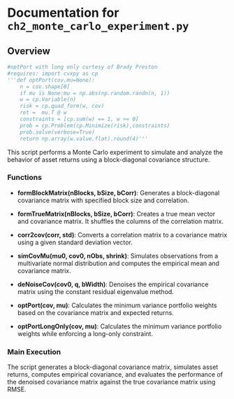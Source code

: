 # Documentation for `ch2_monte_carlo_experiment.py`

## Overview

```python
#optPort with long only curtesy of Brady Preston
#requires: import cvxpy as cp
'''def optPort(cov,mu=None):
    n = cov.shape[0]
    if mu is None:mu = np.abs(np.random.randn(n, 1))
    w = cp.Variable(n)
    risk = cp.quad_form(w, cov)
    ret =  mu.T @ w
    constraints = [cp.sum(w) == 1, w >= 0]
    prob = cp.Problem(cp.Minimize(risk),constraints)
    prob.solve(verbose=True)
    return np.array(w.value.flat).round(4)'''
```

This script performs a Monte Carlo experiment to simulate and analyze the behavior of asset returns using a block-diagonal covariance structure.

### Functions

- **formBlockMatrix(nBlocks, bSize, bCorr)**: Generates a block-diagonal covariance matrix with specified block size and correlation.

- **formTrueMatrix(nBlocks, bSize, bCorr)**: Creates a true mean vector and covariance matrix. It shuffles the columns of the correlation matrix.

- **corr2cov(corr, std)**: Converts a correlation matrix to a covariance matrix using a given standard deviation vector.

- **simCovMu(mu0, cov0, nObs, shrink)**: Simulates observations from a multivariate normal distribution and computes the empirical mean and covariance matrix.

- **deNoiseCov(cov0, q, bWidth)**: Denoises the empirical covariance matrix using the constant residual eigenvalue method.

- **optPort(cov, mu)**: Calculates the minimum variance portfolio weights based on the covariance matrix and expected returns.

- **optPortLongOnly(cov, mu)**: Calculates the minimum variance portfolio weights while enforcing a long-only constraint.

### Main Execution

The script generates a block-diagonal covariance matrix, simulates asset returns, computes empirical covariance, and evaluates the performance of the denoised covariance matrix against the true covariance matrix using RMSE.